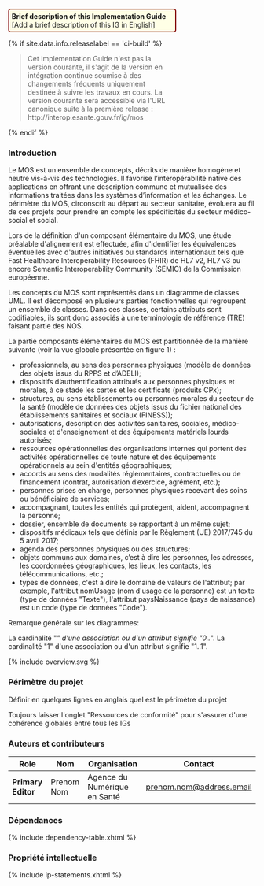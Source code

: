 <p style="padding: 5px; border-radius: 5px; border: 2px solid maroon; background: #ffffe6; width: 65%">
<b>Brief description of this Implementation Guide</b><br>
[Add a brief description of this IG in English]
</p>

<!--  A décommenter lors de la publication -->

{% if site.data.info.releaselabel == 'ci-build' %}
<div style="width: 65%">
    <blockquote class="stu-note">
    <p>Cet Implementation Guide n'est pas la version courante, il s'agit de la version en intégration continue soumise à des changements fréquents uniquement destinée à suivre les travaux en cours. La version courante sera accessible via l'URL canonique suite à la première release : http://interop.esante.gouv.fr/ig/mos</p>
    </blockquote>
</div>
{% endif %}


<!--  A décommenter si CI-SIS
<div class="figure">
    <img src="ci-sis-logo.png" alt="CI-SIS" title="Logo du CI-SIS" style="width:100%;">
</div>
-->

### Introduction

Le MOS est un ensemble de concepts, décrits de manière homogène et neutre vis-à-vis des technologies. Il favorise l’interopérabilité native des applications en offrant une description commune et mutualisée des informations traitées dans les systèmes d’information et les échanges. Le périmètre du MOS, circonscrit au départ au secteur sanitaire, évoluera au fil de ces projets pour prendre en compte les spécificités du secteur médico-social et social.

Lors de la définition d'un composant élémentaire du MOS, une étude préalable d'alignement est effectuée, afin d'identifier les équivalences éventuelles avec d'autres initiatives ou standards internationaux tels que Fast Healthcare Interoperability Resources (FHIR) de HL7 v2, HL7 v3 ou encore Semantic Interoperability Community (SEMIC) de la Commission européenne.

Les concepts du MOS sont représentés dans un diagramme de classes UML. Il est décomposé en plusieurs parties fonctionnelles qui regroupent un ensemble de classes. Dans ces classes, certains attributs sont codifiables, ils sont donc associés à une terminologie de référence (TRE) faisant partie des NOS.

La partie composants élémentaires du MOS est partitionnée de la manière suivante (voir la vue globale présentée en figure 1) :

* professionnels, au sens des personnes physiques (modèle de données des objets issus du RPPS et d’ADELI);
* dispositifs d’authentification attribués aux personnes physiques et morales, à ce stade les cartes et les certificats (produits CPx);
* structures, au sens établissements ou personnes morales du secteur de la santé (modèle de données des objets issus du  fichier national des établissements  sanitaires et sociaux (FINESS));
* autorisations, description des activités sanitaires, sociales, médico-sociales et d'enseignement et des équipements matériels lourds autorisés;
* ressources opérationnelles des organisations internes qui portent des activités opérationnelles de toute nature et des équipements opérationnels au sein d'entités géographiques;
* accords au sens des modalités réglementaires, contractuelles ou de financement (contrat, autorisation d’exercice, agrément, etc.);
* personnes prises en charge, personnes physiques recevant des soins ou bénéficiaire de services;
* accompagnant, toutes les entités qui protègent, aident, accompagnent la personne;
* dossier, ensemble de documents se rapportant à un même sujet;
* dispositifs médicaux tels que définis par le Règlement (UE) 2017/745 du 5 avril 2017;
* agenda des personnes physiques ou des structures;
* objets communs aux domaines, c’est à dire les personnes, les adresses, les coordonnées géographiques, les lieux, les contacts, les télécommunications, etc.;
* types de données, c'est à dire le domaine de valeurs de l'attribut; par exemple, l'attribut nomUsage (nom d'usage de la personne) est un texte (type de données "Texte"), l'attribut paysNaissance (pays de naissance) est un code (type de données "Code").

Remarque générale sur les diagrammes:

La cardinalité "*" d'une association ou d'un attribut signifie "0..*".
La cardinalité "1" d'une association ou d'un attribut signifie "1..1".

<div class="figure" style="width:100%; overflow-x:auto;">
  <p style="margin: 0; padding: 0;">
    {% include overview.svg %}
  </p>
</div>

### Périmètre du projet

Définir en quelques lignes en anglais quel est le périmètre du projet

Toujours laisser l'onglet "Ressources de conformité" pour s'assurer d'une cohérence globales entre tous les IGs

### Auteurs et contributeurs

| Role  | Nom | Organisation | Contact |
| --- | --- | --- | --- |
| **Primary Editor** | Prenom Nom | Agence du Numérique en Santé | prenom.nom@address.email |

### Dépendances

{% include dependency-table.xhtml %}

### Propriété intellectuelle

{% include ip-statements.xhtml %}
